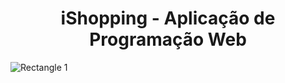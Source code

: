 # <h1 align="center"> iShopping - Aplicação de Programação Web </h1>


![Rectangle 1](https://user-images.githubusercontent.com/71740181/180843456-c45586d6-19f1-4e3a-8cb9-15857a27e2b9.png)
